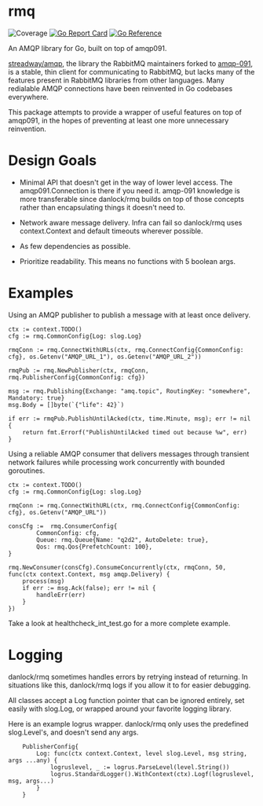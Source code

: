 # rmq
![Coverage](https://img.shields.io/badge/Coverage-86.4%25-brightgreen)
[![Go Report Card](https://goreportcard.com/badge/github.com/danlock/rmq)](https://goreportcard.com/report/github.com/danlock/rmq)
[![Go Reference](https://pkg.go.dev/badge/github.com/danlock/rmq.svg)](https://pkg.go.dev/github.com/danlock/rmq)

An AMQP library for Go, built on top of amqp091.

[streadway/amqp](https://github.com/streadway/amqp), the library the RabbitMQ maintainers forked to [amqp-091](https://github.com/rabbitmq/amqp091-go), is a stable, thin client for communicating to RabbitMQ, but lacks many of the features present in RabbitMQ libraries from other languages. Many redialable AMQP connections have been reinvented in Go codebases everywhere.

This package attempts to provide a wrapper of useful features on top of amqp091, in the hopes of preventing at least one more unnecessary reinvention.

# Design Goals

- Minimal API that doesn't get in the way of lower level access. The amqp091.Connection is there if you need it. amqp-091 knowledge is more transferable since danlock/rmq builds on top of those concepts rather than encapsulating things it doesn't need to.

- Network aware message delivery. Infra can fail so danlock/rmq uses context.Context and default timeouts wherever possible.

- As few dependencies as possible.

- Prioritize readability. This means no functions with 5 boolean args.

# Examples

Using an AMQP publisher to publish a message with at least once delivery.

```
ctx := context.TODO()
cfg := rmq.CommonConfig{Log: slog.Log}

rmqConn := rmq.ConnectWithURLs(ctx, rmq.ConnectConfig{CommonConfig: cfg}, os.Getenv("AMQP_URL_1"), os.Getenv("AMQP_URL_2"))

rmqPub := rmq.NewPublisher(ctx, rmqConn, rmq.PublisherConfig{CommonConfig: cfg})

msg := rmq.Publishing{Exchange: "amq.topic", RoutingKey: "somewhere", Mandatory: true}
msg.Body = []byte(`{"life": 42}`)

if err := rmqPub.PublishUntilAcked(ctx, time.Minute, msg); err != nil {
    return fmt.Errorf("PublishUntilAcked timed out because %w", err)
}
```

Using a reliable AMQP consumer that delivers messages through transient network failures while processing work concurrently with bounded goroutines.

```
ctx := context.TODO()
cfg := rmq.CommonConfig{Log: slog.Log}

rmqConn := rmq.ConnectWithURL(ctx, rmq.ConnectConfig{CommonConfig: cfg}, os.Getenv("AMQP_URL"))

consCfg := 	rmq.ConsumerConfig{
        CommonConfig: cfg,
		Queue: rmq.Queue{Name: "q2d2", AutoDelete: true},
		Qos: rmq.Qos{PrefetchCount: 100},
}

rmq.NewConsumer(consCfg).ConsumeConcurrently(ctx, rmqConn, 50, func(ctx context.Context, msg amqp.Delivery) {
    process(msg)
    if err := msg.Ack(false); err != nil {
        handleErr(err)
    }
})
```

Take a look at healthcheck_int_test.go for a more complete example.

# Logging

danlock/rmq sometimes handles errors by retrying instead of returning. In situations like this, danlock/rmq logs if you allow it to for easier debugging.

All classes accept a Log function pointer that can be ignored entirely, set easily with slog.Log, or wrapped around your favorite logging library.

Here is an example logrus wrapper. danlock/rmq only uses the predefined slog.Level's, and doesn't send any args.
```
    PublisherConfig{
        Log: func(ctx context.Context, level slog.Level, msg string, args ...any) {
            logruslevel, _ := logrus.ParseLevel(level.String())
            logrus.StandardLogger().WithContext(ctx).Logf(logruslevel, msg, args...)
        }
    }
```